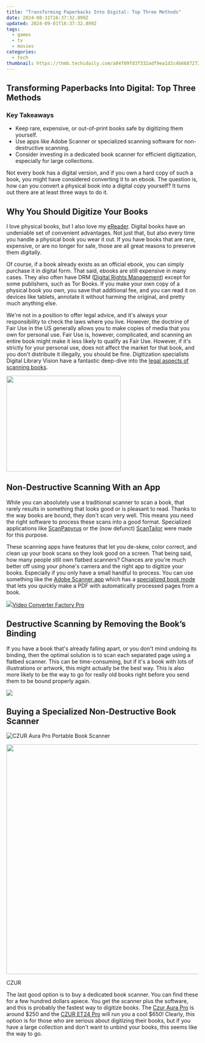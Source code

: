 ```yaml
---
title: "Transforming Paperbacks Into Digital: Top Three Methods"
date: 2024-08-31T16:37:32.899Z
updated: 2024-09-01T16:37:32.899Z
tags:
  - games
  - tv
  - movies
categories:
  - tech
thumbnail: https://thmb.techidaily.com/a04f09fd3f332adf9ea1d2c4b6687272d88f08a364f88560f34c633d621d6cbc.jpg
---
```


## Transforming Paperbacks Into Digital: Top Three Methods

### Key Takeaways

* Keep rare, expensive, or out-of-print books safe by digitizing them yourself.
* Use apps like Adobe Scanner or specialized scanning software for non-destructive scanning.
* Consider investing in a dedicated book scanner for efficient digitization, especially for large collections.

 Not every book has a digital version, and if you own a hard copy of such a book, you might have considered converting it to an ebook. The question is, how can you convert a physical book into a digital copy yourself? It turns out there are at least three ways to do it.

##  Why You Should Digitize Your Books

 I love physical books, but I also love my [eReader](https://video-capture.techidaily.com/new-transforming-footage-your-guide-to-ken-burns-in-camtasa-9/). Digital books have an undeniable set of convenient advantages. Not just that, but also every time you handle a physical book you wear it out. If you have books that are rare, expensive, or are no longer for sale, those are all great reasons to preserve them digitally.

 Of course, if a book already exists as an official ebook, you can simply purchase it in digital form. That said, ebooks are still expensive in many cases. They also often have DRM ([Digital Rights Management](https://youtube-webster.techidaily.com/ed-leveraging-your-smartphone-a-2024-tutorial-on-youtubing-money/)) except for some publishers, such as Tor Books. If you make your own copy of a physical book you own, you save that additional fee, and you can read it on devices like tablets, annotate it without harming the original, and pretty much anything else.

 We're not in a position to offer legal advice, and it's always your responsibility to check the laws where you live. However, the doctrine of Fair Use in the US generally allows you to make copies of media that you own for personal use. Fair Use is, however, complicated, and scanning an entire book might make it less likely to qualify as Fair Use. However, if it's strictly for your personal use, does not affect the market for that book, and you don't distribute it illegally, you should be fine. Digitization specialists Digital Library Vision have a fantastic deep-dive into the [legal aspects of scanning books](https://www.libraryvision.org/digitization/book-scanning-legality/).

<!-- affiliate ads begin -->
<a href="https://imp.i357552.net/c/5597632/863039/11832" target="_top" id="863039"><img src="//a.impactradius-go.com/display-ad/11832-863039" border="0" alt="" width="300" height="250"/></a>
<!-- affiliate ads end -->
##  Non-Destructive Scanning With an App

 While you can absolutely use a traditional scanner to scan a book, that rarely results in something that looks good or is pleasant to read. Thanks to the way books are bound, they don't scan very well. This means you need the right software to process these scans into a good format. Specialized applications like [ScanPapyrus](https://scanpapyrus.com/) or the (now defunct) [ScanTailor](https://scantailor.org/) were made for this purpose.

 These scanning apps have features that let you de-skew, color correct, and clean up your book scans so they look good on a screen. That being said, how many people still own flatbed scanners? Chances are you're much better off using your phone's camera and the right app to digitize your books. Especially if you only have a small handful to process. You can use something like the [Adobe Scanner app](https://www.adobe.com/acrobat/mobile/scanner-app.html) which has a [specialized book mode](https://www.adobe.com/acrobat/hub/scan-digitize-textbooks.html) that lets you quickly make a PDF with automatically processed pages from a book.

<!-- affiliate ads begin -->
<a href="https://secure.2checkout.com/order/checkout.php?PRODS=4537547&QTY=1&AFFILIATE=108875&CART=1"><img src="https://secure.avangate.com/images/merchant/4b0a0290ad7df100b77e86839989a75e/products/vcfpro.png" border="0">Video Converter Factory Pro</a>
<!-- affiliate ads end -->
##  Destructive Scanning by Removing the Book’s Binding

 If you have a book that's already falling apart, or you don't mind undoing its binding, then the optimal solution is to scan each separated page using a flatbed scanner. This can be time-consuming, but if it's a book with lots of illustrations or artwork, this might actually be the best way. This is also more likely to be the way to go for really old books right before you send them to be bound properly again.

<!-- affiliate ads begin -->
<a href="https://secure.2checkout.com/order/checkout.php?PRODS=4715391&QTY=1&AFFILIATE=108875&CART=1"><img src="https://secure.avangate.com/images/merchant/7f687767ccf20fcea1c9dc4a5adc2326/Digisigner_banner_728_x_90_color_version.png" border="0"></a>
<!-- affiliate ads end -->
##  Buying a Specialized Non-Destructive Book Scanner

![CZUR Aura Pro Portable Book Scanner](https://static1.howtogeekimages.com/wordpress/wp-content/uploads/2024/07/czur.jpg) 

<!-- affiliate ads begin -->
<a href="https://unicoeye.pxf.io/c/5597632/2084399/18498" target="_top" id="2084399"><img src="//a.impactradius-go.com/display-ad/18498-2084399" border="0" alt="" width="1125" height="600"/></a><img height="0" width="0" src="https://imp.pxf.io/i/5597632/2084399/18498" style="position:absolute;visibility:hidden;" border="0" />
<!-- affiliate ads end -->
CZUR

 The last good option is to buy a dedicated book scanner. You can find these for a few hundred dollars apiece. You get the scanner plus the software, and this is probably the fastest way to digitize books. The [Czur Aura Pro](https://www.amazon.com/CZUR-Auto-Flatten-Fingerprint-Technologies-Multi-Language/dp/B0B2WBG8P9/?tag=hotoge-20&ascsubtag=UUhtgUeUpU2004023&asc%5Frefurl=https%3A%2F%2Fwww.howtogeek.com%2Fways-to-digitize-your-physical-books%2F&asc%5Fcampaign=Evergreen) is around $250 and the [CZUR ET24 Pro](https://www.amazon.com/CZUR-Professional-Document-Auto-Flatten-Languages/dp/B0BM92YPHW/?tag=hotoge-20&ascsubtag=UUhtgUeUpU2004023&asc%5Frefurl=https%3A%2F%2Fwww.howtogeek.com%2Fways-to-digitize-your-physical-books%2F&asc%5Fcampaign=Evergreen) will run you a cool $650! Clearly, this option is for those who are serious about digitizing their books, but if you have a large collection and don't want to unbind your books, this seems like the way to go.

<ins class="adsbygoogle"
     style="display:block"
     data-ad-format="autorelaxed"
     data-ad-client="ca-pub-7571918770474297"
     data-ad-slot="1223367746"></ins>



<ins class="adsbygoogle"
     style="display:block"
     data-ad-client="ca-pub-7571918770474297"
     data-ad-slot="8358498916"
     data-ad-format="auto"
     data-full-width-responsive="true"></ins>


